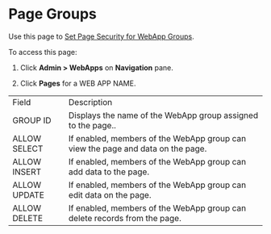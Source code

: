 # Page Groups

<div class="use">

Use this page to [Set Page Security for WebApp
Groups](../Use_Cases/Set%20Page%20Security%20for%20WebApp_Groups.htm).

</div>

To access this page:

1.  Click **Admin \> WebApps** on **Navigation** pane.

2.  Click **Pages** for a WEB APP
NAME.

|              |                                                                                 |
| ------------ | ------------------------------------------------------------------------------- |
| Field        | Description                                                                     |
| GROUP ID     | Displays the name of the WebApp group assigned to the page..                    |
| ALLOW SELECT | If enabled, members of the WebApp group can view the page and data on the page. |
| ALLOW INSERT | If enabled, members of the WebApp group can add data to the page.               |
| ALLOW UPDATE | If enabled, members of the WebApp group can edit data on the page.              |
| ALLOW DELETE | If enabled, members of the WebApp group can delete records from the page.       |
